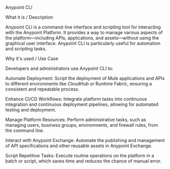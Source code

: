 Anypoint CLI

What it is / Description

Anypoint CLI is a command-line interface and scripting tool for interacting with the Anypoint Platform. It provides a way to manage various aspects of the platform—including APIs, applications, and assets—without using the graphical user interface. Anypoint CLI is particularly useful for automation and scripting tasks.

Why it's used / Use Case

Developers and administrators use Anypoint CLI to:

Automate Deployment: Script the deployment of Mule applications and APIs to different environments like CloudHub or Runtime Fabric, ensuring a consistent and repeatable process.

Enhance CI/CD Workflows: Integrate platform tasks into continuous integration and continuous deployment pipelines, allowing for automated testing and deployment.

Manage Platform Resources: Perform administrative tasks, such as managing users, business groups, environments, and firewall rules, from the command line.

Interact with Anypoint Exchange: Automate the publishing and management of API specifications and other reusable assets in Anypoint Exchange.

Script Repetitive Tasks: Execute routine operations on the platform in a batch or script, which saves time and reduces the chance of manual error.
